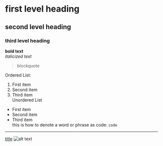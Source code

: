 # first level heading
## second level heading
### third level heading
**bold text** <br>
*italicized text*

> blockquote <br>

Ordered List:
1. First item
2. Second item
3. Third item <br>
Unordered List
- First item
- Second item
- Third item <br>
this is how to denote a word or phrase as code: `code`

---

[title](https://www.example.com)
![alt text](image.jpg)
